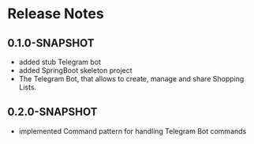 # Release Notes

## 0.1.0-SNAPSHOT

* added stub Telegram bot
* added SpringBoot skeleton project  
* The Telegram Bot, that allows to create, manage and share Shopping Lists.

## 0.2.0-SNAPSHOT

* implemented Command pattern for handling Telegram Bot commands
